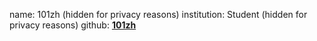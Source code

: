 name: 101zh \(hidden for privacy reasons\) 
institution: Student \(hidden for privacy reasons\) 
github: [**101zh**](https://github.com/101zh)

